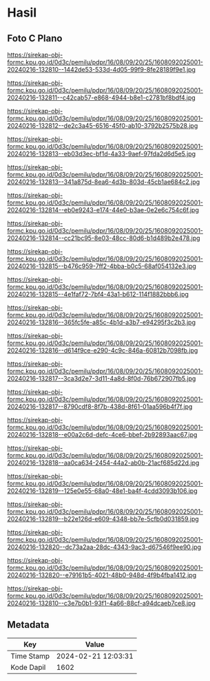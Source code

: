 # Hasil

## Foto C Plano

https://sirekap-obj-formc.kpu.go.id/0d3c/pemilu/pdpr/16/08/09/20/25/1608092025001-20240216-132810--1442de53-533d-4d05-99f9-8fe28189f9e1.jpg

https://sirekap-obj-formc.kpu.go.id/0d3c/pemilu/pdpr/16/08/09/20/25/1608092025001-20240216-132811--c42cab57-e868-4944-b8e1-c2781bf8bdf4.jpg

https://sirekap-obj-formc.kpu.go.id/0d3c/pemilu/pdpr/16/08/09/20/25/1608092025001-20240216-132812--de2c3a45-6516-45f0-ab10-3792b2575b28.jpg

https://sirekap-obj-formc.kpu.go.id/0d3c/pemilu/pdpr/16/08/09/20/25/1608092025001-20240216-132813--eb03d3ec-bf1d-4a33-9aef-97fda2d6d5e5.jpg

https://sirekap-obj-formc.kpu.go.id/0d3c/pemilu/pdpr/16/08/09/20/25/1608092025001-20240216-132813--341a875d-8ea6-4d3b-803d-45cb1ae684c2.jpg

https://sirekap-obj-formc.kpu.go.id/0d3c/pemilu/pdpr/16/08/09/20/25/1608092025001-20240216-132814--eb0e9243-e174-44e0-b3ae-0e2e6c754c6f.jpg

https://sirekap-obj-formc.kpu.go.id/0d3c/pemilu/pdpr/16/08/09/20/25/1608092025001-20240216-132814--cc21bc95-8e03-48cc-80d6-b1d489b2e478.jpg

https://sirekap-obj-formc.kpu.go.id/0d3c/pemilu/pdpr/16/08/09/20/25/1608092025001-20240216-132815--b476c959-7ff2-4bba-b0c5-68af054132e3.jpg

https://sirekap-obj-formc.kpu.go.id/0d3c/pemilu/pdpr/16/08/09/20/25/1608092025001-20240216-132815--4e1faf72-7bf4-43a1-b612-114f1882bbb6.jpg

https://sirekap-obj-formc.kpu.go.id/0d3c/pemilu/pdpr/16/08/09/20/25/1608092025001-20240216-132816--365fc5fe-a85c-4b1d-a3b7-e94295f3c2b3.jpg

https://sirekap-obj-formc.kpu.go.id/0d3c/pemilu/pdpr/16/08/09/20/25/1608092025001-20240216-132816--d614f9ce-e290-4c9c-846a-60812b7098fb.jpg

https://sirekap-obj-formc.kpu.go.id/0d3c/pemilu/pdpr/16/08/09/20/25/1608092025001-20240216-132817--3ca3d2e7-3d11-4a8d-8f0d-76b672907fb5.jpg

https://sirekap-obj-formc.kpu.go.id/0d3c/pemilu/pdpr/16/08/09/20/25/1608092025001-20240216-132817--8790cdf8-8f7b-438d-8f61-01aa596b4f7f.jpg

https://sirekap-obj-formc.kpu.go.id/0d3c/pemilu/pdpr/16/08/09/20/25/1608092025001-20240216-132818--e00a2c6d-defc-4ce6-bbef-2b92893aac67.jpg

https://sirekap-obj-formc.kpu.go.id/0d3c/pemilu/pdpr/16/08/09/20/25/1608092025001-20240216-132818--aa0ca634-2454-44a2-ab0b-21acf685d22d.jpg

https://sirekap-obj-formc.kpu.go.id/0d3c/pemilu/pdpr/16/08/09/20/25/1608092025001-20240216-132819--125e0e55-68a0-48e1-ba4f-4cdd3093b106.jpg

https://sirekap-obj-formc.kpu.go.id/0d3c/pemilu/pdpr/16/08/09/20/25/1608092025001-20240216-132819--b22e126d-e609-4348-bb7e-5cfb0d031859.jpg

https://sirekap-obj-formc.kpu.go.id/0d3c/pemilu/pdpr/16/08/09/20/25/1608092025001-20240216-132820--dc73a2aa-28dc-4343-9ac3-d67546f9ee90.jpg

https://sirekap-obj-formc.kpu.go.id/0d3c/pemilu/pdpr/16/08/09/20/25/1608092025001-20240216-132820--e79161b5-4021-48b0-948d-4f9b4fba1412.jpg

https://sirekap-obj-formc.kpu.go.id/0d3c/pemilu/pdpr/16/08/09/20/25/1608092025001-20240216-132810--c3e7b0b1-93f1-4a66-88cf-a94dcaeb7ce8.jpg


## Metadata

| Key        | Value               |
| ---------- | ------------------- |
| Time Stamp | 2024-02-21 12:03:31 |
| Kode Dapil | 1602                |



